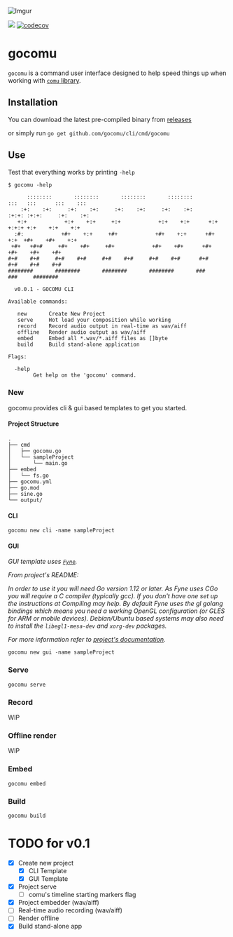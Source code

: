 ![Imgur](https://i.imgur.com/m4yuh20.png)

![](https://github.com/gocomu/cli/workflows/release/badge.svg?branch=master) [![codecov](https://codecov.io/gh/gocomu/cli/branch/master/graph/badge.svg)](https://codecov.io/gh/gocomu/cli)

# gocomu

`gocomu` is a command user interface designed to help speed things up when working with [`comu` library](http://github.com/gocomu/comu).  

## Installation

You can download the latest pre-compiled binary from [releases](https://github.com/gocomu/cli/releases)

or simply run `go get github.com/gocomu/cli/cmd/gocomu`

## Use

Test that everything works by printing `-help`

```
$ gocomu -help

      ::::::::       ::::::::       ::::::::       ::::::::         :::   :::      :::    ::: 
    :+:    :+:     :+:    :+:     :+:    :+:     :+:    :+:       :+:+: :+:+:     :+:    :+:  
   +:+            +:+    +:+     +:+            +:+    +:+      +:+ +:+:+ +:+    +:+    +:+   
  :#:            +#+    +:+     +#+            +#+    +:+      +#+  +:+  +#+    +#+    +:+    
 +#+   +#+#     +#+    +#+     +#+            +#+    +#+      +#+       +#+    +#+    +#+     
#+#    #+#     #+#    #+#     #+#    #+#     #+#    #+#      #+#       #+#    #+#    #+#      
########       ########       ########       ########       ###       ###     ########        

  v0.0.1 - GOCOMU CLI

Available commands:

   new       Create New Project 
   serve     Hot load your composition while working
   record    Record audio output in real-time as wav/aiff
   offline   Render audio output as wav/aiff 
   embed     Embed all *.wav/*.aiff files as []byte 
   build     Build stand-alone application 

Flags:

  -help
        Get help on the 'gocomu' command.
```

### New

gocomu provides cli & gui based templates to get you started.

#### Project Structure

```
.
├── cmd
│   ├── gocomu.go
│   └── sampleProject
│       └── main.go
├── embed
│   └── fs.go
├── gocomu.yml
├── go.mod
├── sine.go
└── output/
```

#### CLI

`gocomu new cli -name sampleProject`

#### GUI

_GUI template uses [`Fyne`](https://github.com/fyne-io/fyne)._

_From project's README:_

_In order to use it you will need Go version 1.12 or later. As Fyne uses CGo you will require a C compiler (typically gcc). If you don't have one set up the instructions at Compiling may help.
By default Fyne uses the gl golang bindings which means you need a working OpenGL configuration (or GLES for ARM or mobile devices). Debian/Ubuntu based systems may also need to install the `libegl1-mesa-dev` and `xorg-dev` packages._

_For more information refer to [project's documentation](https://github.com/fyne-io/fyne#prerequisites)._

`gocomu new gui -name sampleProject`


### Serve

`gocomu serve`

### Record 

WIP

### Offline render

WIP

### Embed

`gocomu embed`

### Build

`gocomu build`


# TODO for v0.1
- [x] Create new project
  - [x] CLI Template
  - [x] GUI Template
- [x] Project serve
  - [ ] comu's timeline starting markers flag
- [x] Project embedder (wav/aiff)
- [ ] Real-time audio recording (wav/aiff)
- [ ] Render offline
- [x] Build stand-alone app

